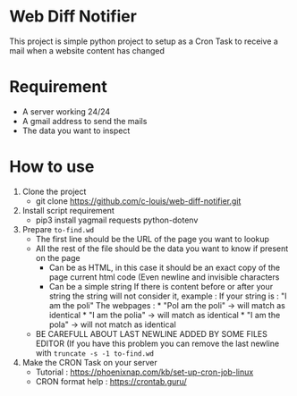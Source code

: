 # Web Diff Notifier
This project is simple python project to setup as a Cron Task to receive a mail when a website content has changed

# Requirement
* A server working 24/24
* A gmail address to send the mails
* The data you want to inspect

# How to use
1. Clone the project
	* git clone https://github.com/c-louis/web-diff-notifier.git
2. Install script requirement
	* pip3 install yagmail requests python-dotenv
3. Prepare `to-find.wd`
	* The first line should be the URL of the page you want to lookup
	* All the rest of the file should be the data you want to know if present on the page
		* Can be as HTML, in this case it should be an exact copy of the page current html code (Even newline and invisible characters
		* Can be a simple string
			If there is content before or after your string the string will not consider it, example :
			If your string is : "I am the poli"
			The webpages :
				* "PoI am the poli"  -> will match as identical
				* "I am the polia" -> will match as identical
				* "I am the pola" -> will not match as identical
	* BE CAREFULL ABOUT LAST NEWLINE ADDED BY SOME FILES EDITOR (If you have this problem you can remove the last newline with `truncate -s -1 to-find.wd`
4. Make the CRON Task on your server
	* Tutorial : https://phoenixnap.com/kb/set-up-cron-job-linux
	* CRON format help : https://crontab.guru/
